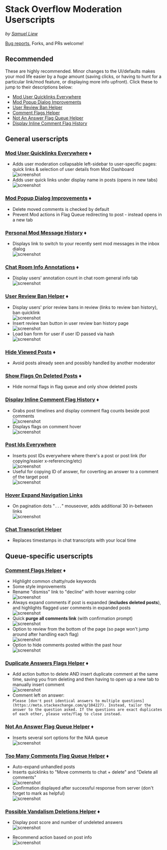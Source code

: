 # Stack Overflow Moderation Userscripts

_by [Samuel Liew](https://stackoverflow.com/users/584192/samuel-liew)_

[Bug reports](https://github.com/samliew/SO-mod-userscripts/issues), Forks, and PRs welcome!



## Recommended

These are highly recommended. Minor changes to the UI/defaults makes your mod life easier by a *huge* amount (saving clicks, or having to hunt for a particular link/mod feature, or displaying more info upfront). Click these to jump to their descriptions below:

- [Mod User Quicklinks Everywhere](#mod-user-quicklinks-everywhere-)
- [Mod Popup Dialog Improvements](#mod-popup-dialog-improvements-)
- [User Review Ban Helper](#user-review-ban-helper-)
- [Comment Flags Helper](#comment-flags-helper-)
- [Not An Answer Flag Queue Helper](#not-an-answer-flag-queue-helper-)
- [Display Inline Comment Flag History](#display-inline-comment-flag-history-)



## General userscripts


### [Mod User Quicklinks Everywhere](https://github.com/samliew/SO-mod-userscripts/blob/master/ModUserQuicklinksEverywhere.user.js) ♦

- Adds user moderation collapsable left-sidebar to user-specific pages: quick links & selection of user details from Mod Dashboard
<br>![screenshot](https://raw.githubusercontent.com/samliew/SO-mod-userscripts/master/images/Screenshot_2018-04-12_210450.png)
- Adds user quick links under display name in posts (opens in new tabs)
<br>![screenshot](https://raw.githubusercontent.com/samliew/SO-mod-userscripts/master/images/user-quicklinks.gif)


### [Mod Popup Dialog Improvements](https://github.com/samliew/SO-mod-userscripts/blob/master/ModPopupDialogImprovements.user.js) ♦

- Delete moved comments is checked by default
- Prevent Mod actions in Flag Queue redirecting to post - instead opens in a new tab


### [Personal Mod Message History](https://github.com/samliew/SO-mod-userscripts/blob/master/PersonalModMessageHistory.user.js) ♦

- Displays link to switch to your recently sent mod messages in the inbox dialog
<br>![screenshot](https://raw.githubusercontent.com/samliew/SO-mod-userscripts/master/images/mod-messages.png)


### [Chat Room Info Annotations](https://github.com/samliew/SO-mod-userscripts/blob/master/ChatRoomInfoAnnotations.user.js) ♦

- Display users' annotation count in chat room general info tab
<br>![screenshot](https://raw.githubusercontent.com/samliew/SO-mod-userscripts/master/images/Screenshot_2018-04-23_210431.png)


### [User Review Ban Helper](https://github.com/samliew/SO-mod-userscripts/blob/master/UserReviewBanHelper.user.js) ♦

- Display users' prior review bans in review (links to review ban history), ban quicklink
<br>![screenshot](https://raw.githubusercontent.com/samliew/SO-mod-userscripts/master/images/Screenshot_2018-04-24_140417.png)
- Insert review ban button in user review ban history page
<br>![screenshot](https://raw.githubusercontent.com/samliew/SO-mod-userscripts/master/images/Screenshot_2018-04-24_140443.png)
- Load ban form for user if user ID passed via hash
<br>![screenshot](https://raw.githubusercontent.com/samliew/SO-mod-userscripts/master/images/Screenshot_2018-04-24_140419.png)


### [Hide Viewed Posts](https://github.com/samliew/SO-mod-userscripts/blob/master/HideViewedPosts.user.js) ♦

- Avoid posts already seen and possibly handled by another moderator


### [Show Flags On Deleted Posts](https://github.com/samliew/SO-mod-userscripts/blob/master/ShowFlagsOnDeletedPosts.user.js) ♦

- Hide normal flags in flag queue and only show deleted posts


### [Display Inline Comment Flag History](https://github.com/samliew/SO-mod-userscripts/blob/master/DisplayInlineCommentFlagHistory.user.js) ♦

- Grabs post timelines and display comment flag counts beside post comments
<br>![screenshot](https://raw.githubusercontent.com/samliew/SO-mod-userscripts/master/images/Screenshot_2018-05-10_230533.png)
- Displays flags on comment hover
<br>![screenshot](https://raw.githubusercontent.com/samliew/SO-mod-userscripts/master/images/Screenshot_2018-05-10_230507.png)


### [Post Ids Everywhere](https://github.com/samliew/SO-mod-userscripts/blob/master/PostIdsEverywhere.user.js)

- Inserts post IDs everywhere where there's a post or post link (for copying/easier x-referencing/etc)
<br>![screenshot](https://raw.githubusercontent.com/samliew/SO-mod-userscripts/master/images/postids-everywhere.gif)
- Useful for copying ID of answer, for coverting an answer to a comment of the target post
<br>![screenshot](https://raw.githubusercontent.com/samliew/SO-mod-userscripts/master/images/Screenshot_2018-04-23_190400.png)


### [Hover Expand Navigation Links](https://github.com/samliew/SO-mod-userscripts/blob/master/HoverExpandNavigationLinks.user.js)

- On pagination dots "```...```" mouseover, adds additional 30 in-between links
<br>![screenshot](https://raw.githubusercontent.com/samliew/SO-mod-userscripts/master/images/nav-expand.gif)


### [Chat Transcript Helper](https://github.com/samliew/SO-mod-userscripts/blob/master/ChatTranscriptHelper.user.js)

- Replaces timestamps in chat transcripts with your local time



## Queue-specific userscripts


### [Comment Flags Helper](https://github.com/samliew/SO-mod-userscripts/blob/master/CommentFlagsHelper.user.js) ♦

- Highlight common chatty/rude keywords
- Some style improvements
- Rename "dismiss" link to "decline" with hover warning color
<br>![screenshot](https://raw.githubusercontent.com/samliew/SO-mod-userscripts/master/images/Screenshot_2018-04-23_210443.png)
- Always expand comments if post is expanded (**includes deleted posts**), and highlights flagged user comments in expanded posts
<br>![screenshot](https://raw.githubusercontent.com/samliew/SO-mod-userscripts/master/images/Screenshot_2018-04-23_210428.png)
- Quick **purge all comments link** (with confirmation prompt)
<br>![screenshot](https://raw.githubusercontent.com/samliew/SO-mod-userscripts/master/images/Screenshot_2018-05-01_100511.png)
- Option to review from the bottom of the page (so page won't jump around after handling each flag)
<br>![screenshot](https://raw.githubusercontent.com/samliew/SO-mod-userscripts/master/images/Screenshot_2018-04-23_210423.png)
- Option to hide comments posted within the past hour
<br>![screenshot](https://raw.githubusercontent.com/samliew/SO-mod-userscripts/master/images/Screenshot_2018-05-09_160527.png)


### [Duplicate Answers Flags Helper](https://github.com/samliew/SO-mod-userscripts/blob/master/DuplicateAnswersFlagsHelper.user.js) ♦

- Add action button to delete AND insert duplicate comment at the same time, saving you from deleting and then having to open up a new tab to manually insert comment
<br>![screenshot](https://raw.githubusercontent.com/samliew/SO-mod-userscripts/master/images/Screenshot_2018-05-05_120501.png)
- Comment left on answer:<br>`Please [don't post identical answers to multiple questions](https://meta.stackexchange.com/q/104227). Instead, tailor the answer to the question asked. If the questions are exact duplicates of each other, please vote/flag to close instead.`


### [Not An Answer Flag Queue Helper](https://github.com/samliew/SO-mod-userscripts/blob/master/NotAnAnswerFlagQueueHelper.user.js) ♦

- Inserts several sort options for the NAA queue
<br>![screenshot](https://raw.githubusercontent.com/samliew/SO-mod-userscripts/master/images/Screenshot_2018-04-30_150426.png)


### [Too Many Comments Flag Queue Helper](https://github.com/samliew/SO-mod-userscripts/blob/master/TooManyCommentsFlagQueueHelper.user.js) ♦

- Auto-expand unhandled posts
- Inserts quicklinks to "Move comments to chat + delete" and "Delete all comments"
<br>![screenshot](https://raw.githubusercontent.com/samliew/SO-mod-userscripts/master/images/Screenshot_2018-05-04_120553.png)
- Confirmation displayed after successful response from server (don't forget to mark as helpful)
<br>![screenshot](https://raw.githubusercontent.com/samliew/SO-mod-userscripts/master/images/Screenshot_2018-05-04_120549.png)


### [Possible Vandalism Deletions Helper](https://github.com/samliew/SO-mod-userscripts/blob/master/PossibleVandalismDeletionsHelper.user.js) ♦

- Display post score and number of undeleted answers
<br>![screenshot](https://raw.githubusercontent.com/samliew/SO-mod-userscripts/master/images/Screenshot_2018-05-09_220559.png)

- Recommend action based on post info
<br>![screenshot](https://raw.githubusercontent.com/samliew/SO-mod-userscripts/master/images/Screenshot_2018-05-09_220518.png)
